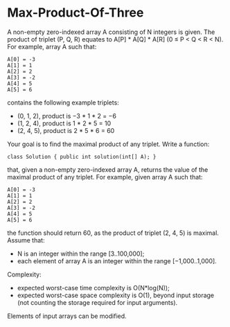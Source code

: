 Max-Product-Of-Three
====================

A non-empty zero-indexed array A consisting of N integers is given. The product of triplet (P, Q, R) equates to A[P] * A[Q] * A[R]  (0 ≤ P < Q < R < N). For example, array A such that:

	A[0] = -3
	A[1] = 1
	A[2] = 2
	A[3] = -2
	A[4] = 5
	A[5] = 6

contains the following example triplets:
- (0, 1, 2), product is −3 * 1 * 2 = −6
- (1, 2, 4), product is 1 * 2 * 5 = 10
- (2, 4, 5), product is 2 * 5 * 6 = 60

Your goal is to find the maximal product of any triplet. Write a function:

	class Solution { public int solution(int[] A); }

that, given a non-empty zero-indexed array A, returns the value of the maximal product of any triplet. For example, given array A such that:

	A[0] = -3
	A[1] = 1
	A[2] = 2
	A[3] = -2
	A[4] = 5
	A[5] = 6
	
the function should return 60, as the product of triplet (2, 4, 5) is maximal. Assume that:
- N is an integer within the range [3..100,000];
- each element of array A is an integer within the range [−1,000..1,000].

Complexity:
- expected worst-case time complexity is O(N*log(N));
- expected worst-case space complexity is O(1), beyond input storage (not counting the storage required for input arguments).

Elements of input arrays can be modified.
